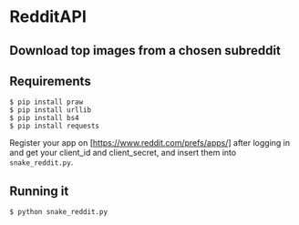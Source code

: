 # RedditAPI

## Download top images from a chosen subreddit

## Requirements

```
$ pip install praw
$ pip install urllib
$ pip install bs4
$ pip install requests
```

Register your app on [https://www.reddit.com/prefs/apps/] after logging in and get your client_id and client_secret, and insert them into `snake_reddit.py`.

## Running it

```
$ python snake_reddit.py
```

